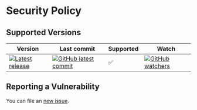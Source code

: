 # Security Policy

## Supported Versions
| Version | Last commit   | Supported         | Watch  |
| ------- | ------------- |------------------ | ------ |
| [![Latest release](https://badgen.net/github/release/meokullu/EasySaver)](https://github.com/meokullu/EasySaver/releases) | [![GitHub latest commit](https://badgen.net/github/last-commit/meokullu/EasySaver)](https://GitHub.com/meokullu/EasySaver/commit/) | :white_check_mark: | [![GitHub watchers](https://img.shields.io/github/watchers/meokullu/EasySaver.svg?style=social&label=Watch&maxAge=2592000)](https://GitHub.com/meokullu/EasySaver/watchers/)

## Reporting a Vulnerability

You can file an [new issue](https://github.com/meokullu/EasySaver/issues). 
